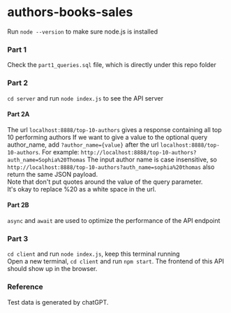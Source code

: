 # authors-books-sales

Run `node --version` to make sure node.js is installed <br>

### Part 1
Check the `part1_queries.sql` file, which is directly under this repo folder

### Part 2
`cd server` and run `node index.js` to see the API server
#### Part 2A
The url `localhost:8888/top-10-authors` gives a response containing all top 10 performing authors
If we want to give a value to the optional query author_name, add `?author_name={value}` after the url `localhost:8888/top-10-authors`. For example: `http://localhost:8888/top-10-authors?auth_name=Sophia%20Thomas` The input author name is case insensitive, so `http://localhost:8888/top-10-authors?auth_name=sophia%20thomas` also return the same JSON payload.<br>
Note that don't put quotes around the value of the query parameter.<br>
It's okay to replace %20 as a white space in the url.<br>
#### Part 2B
`async` and `await` are used to optimize the performance of the API endpoint

### Part 3
`cd client` and run `node index.js`, keep this terminal running<br>
Open a new terminal, `cd client` and run `npm start`. The frontend of this API should show up in the browser.

### Reference
Test data is generated by chatGPT.

